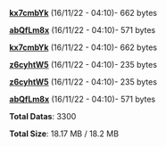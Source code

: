 [**kx7cmbYk**](/data/kx7cmbYk.txt) (16/11/22 - 04:10)- 662 bytes

[**abQfLm8x**](/data/abQfLm8x.txt) (16/11/22 - 04:10)- 571 bytes

[**kx7cmbYk**](/data/kx7cmbYk.txt) (16/11/22 - 04:10)- 662 bytes

[**z6cyhtW5**](/data/z6cyhtW5.txt) (16/11/22 - 04:10)- 235 bytes

[**z6cyhtW5**](/data/z6cyhtW5.txt) (16/11/22 - 04:10)- 235 bytes

[**abQfLm8x**](/data/abQfLm8x.txt) (16/11/22 - 04:10)- 571 bytes

**Total Datas**: 3300

**Total Size**: 18.17 MB / 18.2 MB
